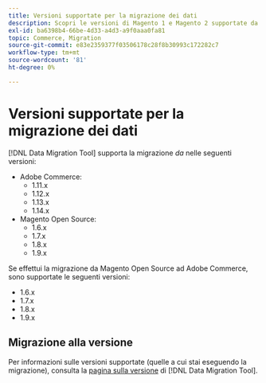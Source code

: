 ```yaml
---
title: Versioni supportate per la migrazione dei dati
description: Scopri le versioni di Magento 1 e Magento 2 supportate da  [!DNL Data Migration Tool] .
exl-id: ba6398b4-66be-4d33-a4d3-a9f0aaa0fa81
topic: Commerce, Migration
source-git-commit: e83e2359377f03506178c28f8b30993c172282c7
workflow-type: tm+mt
source-wordcount: '81'
ht-degree: 0%

---
```


# Versioni supportate per la migrazione dei dati

[!DNL Data Migration Tool] supporta la migrazione _da_ nelle seguenti versioni:

* Adobe Commerce:
   * 1.11.x
   * 1.12.x
   * 1.13.x
   * 1.14.x
* Magento Open Source:
   * 1.6.x
   * 1.7.x
   * 1.8.x
   * 1.9.x

Se effettui la migrazione da Magento Open Source ad Adobe Commerce, sono supportate le seguenti versioni:

* 1.6.x
* 1.7.x
* 1.8.x
* 1.9.x

## Migrazione alla versione

Per informazioni sulle versioni supportate (quelle a cui stai eseguendo la migrazione), consulta la [pagina sulla versione](https://github.com/magento/data-migration-tool/releases) di [!DNL Data Migration Tool].
